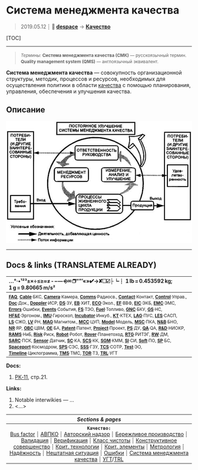 # Система менеджмента качества
> 2019.05.12 ┊ **🚀 [despace](index.md)** → **[Качество](quality.md)**

[TOC]

---

> <small>*Термины:* **Система менеджмента качества (СМК)** — русскоязычный термин. **Quality management system (QMS)** — англоязычный эквивалент.</small>

**Система менеджмента качества** — совокупность организационной структуры, методик, процессов и ресурсов, необходимых для осуществления политики в области [качества](quality.md) с помощью планирования, управления, обеспечения и улучшения качества.



## Описание

![](f/doc/sistema_menedjmenta_kachestva_01.png)



<p style="page-break-after:always"> </p>

---

## Docs & links (TRANSLATEME ALREADY)
|…°·•¹²³±×÷≤≥≈≠ ‑ −— ⎆✉ ❐“”’«»✔→✘☐☑├┕┆ 1 lb = 0.453592 kg; 1 g = 9.80665 m/s²|
|:--|
|<small>**[FAQ](faq.md)**, **[Cable](cable.md)**·БКС, **[Camera](camera.md)**·Камера, **[Comms](comms.md)**·Радиосв., **[Contact](contact.md)**·Контакт, **[Control](control.md)**·Управ., **[Doc](doc.md)**·Док., **[Doppler](doppler.md)**·ИСР, **[DS](ds.md)**·ЗУ, **[EB](eb.md)**·ХИТ, **[ECO](ecology.md)**·Экол., **[EF](ef.md)**·ВВФ, **[ElC](elc.md)**·ЭКБ, **[EMC](emc.md)**·ЭМС, **[Errors](error.md)**·Ошибки, **[Events](event.md)**·События, **[FS](fs.md)**·ТЭО, **[Fuel](fuel.md)**·Топливо, **[GNC](gnc.md)**·БКУ, **[GS](scs.md)**·НС, **[HF&E](hfe.md)**·Эргоном., **[IMU](imu.md)**·Гироскоп, **[Incubator](incubator.md)**·Инкуб., **[KT](kt.md)**·КТЕХ, **[LAG](lag.md)**·ПУC, **[LES](les.md)**·САСП, **[LS](ls.md)**·СЖО, **[LV](lv.md)**·РН, **[MAG](mag.md)**·Магнитом., **[MCC](mcc.md)**·ЦУП, **[Model](model.md)**·Модель, **[MSC](sc.md)**·ПКА, **[N&B](nnb.md)**·БНО, **[NR](nr.md)**·ЯР, **[OBC](obc.md)**·ЦВМ, **[OE](oe.md)**·БА, **[Patent](патент.md)**·Патент, **[Project](project.md)**·Проект, **[PS](ps.md)**·ДУ, **[QA](quality.md)**·QA, **[R&D](rnd.md)**·НИОКР, **[RAMS](rams.md)**·НиБ, **[Risk](risk.md)**·Риск, **[Robot](robotics.md)**·Робот, **[Rover](rover.md)**·Планетоход, **[RTG](rtg.md)**·РИТЭГ, **[RW](rw.md)**·ДМ, **[SARC](sarc.md)**·ПСК, **[Sensor](sensor.md)**·Датчик, **[SC](sc.md)**·КА, **[SCS](scs.md)**·КК, **[SGM](sgm.md)**·КММ, **[SI](si.md)**·СИ, **[Soft](soft.md)**·ПО, **[SP](sp.md)**·БС, **[Spaceport](spaceport.md)**·Космодром, **[SPS](sps.md)**·СЭС, **[SSS](sss.md)**·ГЗУ, **[TCS](tcs.md)**·СОТР, **[Test](test.md)**·ЭО, **[Timeline](timeline.md)**·Циклограмма, **[TMS](tms.md)**·ТМС, **[TOR](tor.md)**·ТЗ, **[TRL](trl.md)**·УГТ</small>|

**Docs:**

   1. [РК‑11](const_rk11.md), стр.21.

**Links:**

   1. Notable interwikies — …
   1. <…>

|*Sections & pages*|
|:--:|
|**`Качество:`**<br> [Bus factor](bus_factor.md) ┊ [АВПКО](fmenca.md) ┊ [Авторский надзор](des_spv.md) ┊ [Бережливое производство](lean_man.md) ┊ [Валидация](validation.md) ┊ [Верификация](verification.md) ┊ [Класс чистоты](clean_lvl.md) ┊ [Конструктивное совершенство](con_vel.md) ┊ [Крит. технологии](kt.md) ┊ [Крит. элементы](sens_elem.md) ┊ [Метрология](metrology.md) ┊ [Надёжность](rams.md) ┊ [Нештатная ситуация](emergency.md) ┊ [Ошибки](error.md) ┊ [Система менеджмента качества](qms.md) ┊ [УГТ](trl.md)/[TRL](trl.md) |
